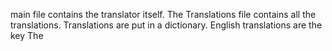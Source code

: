 main file contains the translator itself.
The Translations file contains all the translations. 
Translations are put in a dictionary. 
English translations are the key
The 
